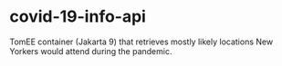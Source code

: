 # covid-19-info-api
TomEE container (Jakarta 9) that retrieves mostly likely locations New Yorkers would attend during the pandemic.
